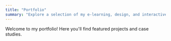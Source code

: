 ```yaml
---
title: "Portfolio"
summary: "Explore a selection of my e-learning, design, and interactive projects."
---
```


Welcome to my portfolio! Here you'll find featured projects and case studies.

